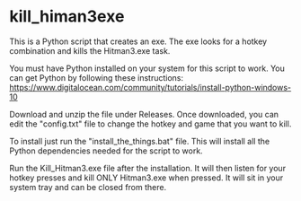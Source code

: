 # kill_himan3exe
This is a Python script that creates an exe. The exe looks for a hotkey combination and kills the Hitman3.exe task.

You must have Python installed on your system for this script to work. You can get Python by following these instructions: https://www.digitalocean.com/community/tutorials/install-python-windows-10

Download and unzip the file under Releases. Once downloaded, you can edit the "config.txt" file to change the hotkey and game that you want to kill.

To install just run the "install_the_things.bat" file. This will install all the Python dependencies needed for the script to work.

Run the Kill_Hitman3.exe file after the installation. It will then listen for your hotkey presses and kill ONLY Hitman3.exe when pressed. It will sit in your system tray and can be closed from there.
